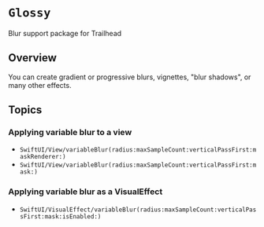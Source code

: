 # ``Glossy``

Blur support package for Trailhead

## Overview

You can create gradient or progressive blurs, vignettes, "blur shadows", or many other effects.

## Topics

### Applying variable blur to a view

- ``SwiftUI/View/variableBlur(radius:maxSampleCount:verticalPassFirst:maskRenderer:)``
- ``SwiftUI/View/variableBlur(radius:maxSampleCount:verticalPassFirst:mask:)``

### Applying variable blur as a VisualEffect

- ``SwiftUI/VisualEffect/variableBlur(radius:maxSampleCount:verticalPassFirst:mask:isEnabled:)``
